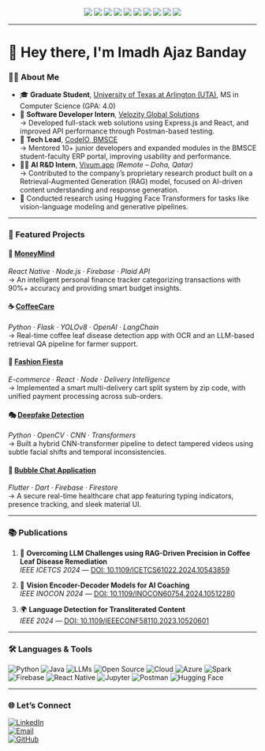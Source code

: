 <p align="center">
  <img src="https://img.shields.io/badge/Python-3776AB?style=for-the-badge&logo=python&logoColor=white"/>
  <img src="https://img.shields.io/badge/Java-007396?style=for-the-badge&logo=openjdk&logoColor=white"/>
  <img src="https://img.shields.io/badge/LLMs-111827?style=for-the-badge&logo=openai&logoColor=white"/>
  <img src="https://img.shields.io/badge/Open%20Source-181717?style=for-the-badge&logo=github&logoColor=white"/>
  <img src="https://img.shields.io/badge/HuggingFace-FCC624?style=for-the-badge&logo=huggingface&logoColor=black"/>
  <img src="https://img.shields.io/badge/Cloud-4285F4?style=for-the-badge&logo=cloudflare&logoColor=white"/>
  <img src="https://img.shields.io/badge/Azure-0078D4?style=for-the-badge&logo=microsoftazure&logoColor=white"/>
  <img src="https://img.shields.io/badge/Spark-FF8C00?style=for-the-badge&logo=apachespark&logoColor=white"/>
  <img src="https://img.shields.io/badge/Git-F05032?style=for-the-badge&logo=git&logoColor=white"/>
  <img src="https://img.shields.io/badge/AWS-232F3E?style=for-the-badge&logo=amazonaws&logoColor=white"/>
</p>

---

# 👋 Hey there, I'm Imadh Ajaz Banday

### 🧑‍💻 About Me

- 🎓 **Graduate Student**, [University of Texas at Arlington (UTA)](https://www.uta.edu/), MS in Computer Science (GPA: 4.0)  
- 💼 **Software Developer Intern**, [Velozity Global Solutions](https://www.velozityglobal.com/)  
  → Developed full-stack web solutions using Express.js and React, and improved API performance through Postman-based testing.  
- 🔧 **Tech Lead**, [CodeIO, BMSCE](https://www.bmsce.ac.in/)  
  → Mentored 10+ junior developers and expanded modules in the BMSCE student-faculty ERP portal, improving usability and performance.  
- 👨‍🔬 **AI R&D Intern**, [Vivum.app](https://vivum.app) *(Remote – Doha, Qatar)*  
  → Contributed to the company’s proprietary research product built on a Retrieval-Augmented Generation (RAG) model, focused on AI-driven content understanding and response generation.  
- 🤖 Conducted research using Hugging Face Transformers for tasks like vision-language modeling and generative pipelines.

---

### 🚀 Featured Projects

#### 💸 [MoneyMind](https://github.com/imadhajaz/MoneyMind)  
*React Native · Node.js · Firebase · Plaid API*  
→ An intelligent personal finance tracker categorizing transactions with 90%+ accuracy and providing smart budget insights.

#### ☕ [CoffeeCare](https://github.com/imadhajaz/Coffee-Care)  
*Python · Flask · YOLOv8 · OpenAI · LangChain*  
→ Real-time coffee leaf disease detection app with OCR and an LLM-based retrieval QA pipeline for farmer support.

#### 🛒 [Fashion Fiesta](https://github.com/imadhajaz/Fashion-Fiesta)  
*E-commerce · React · Node · Delivery Intelligence*  
→ Implemented a smart multi-delivery cart split system by zip code, with unified payment processing across sub-orders.

#### 🎭 [Deepfake Detection](https://github.com/imadhajaz/DeepFake-Detection)  
*Python · OpenCV · CNN · Transformers*  
→ Built a hybrid CNN-transformer pipeline to detect tampered videos using subtle facial shifts and temporal inconsistencies.

#### 💬 [Bubble Chat Application](https://github.com/imadhajaz/Bubble-Chat-Application)  
*Flutter · Dart · Firebase · Firestore*  
→ A secure real-time healthcare chat app featuring typing indicators, presence tracking, and sleek material UI.

---

### 📚 Publications

1. 📄 **Overcoming LLM Challenges using RAG-Driven Precision in Coffee Leaf Disease Remediation**  
   *IEEE ICETCS 2024* — [DOI: 10.1109/ICETCS61022.2024.10543859](https://ieeexplore.ieee.org/document/10543859)

2. 🧠 **Vision Encoder-Decoder Models for AI Coaching**  
   *IEEE INOCON 2024* — [DOI: 10.1109/INOCON60754.2024.10512280](https://ieeexplore.ieee.org/document/10512280)

3. 🌍 **Language Detection for Transliterated Content**  
   *IEEE 2024* — [DOI: 10.1109/IEEECONF58110.2023.10520601](https://ieeexplore.ieee.org/document/10520601)

---

### 🛠️ Languages & Tools

![Python](https://img.shields.io/badge/-Python-05122A?style=flat&logo=python)
![Java](https://img.shields.io/badge/-Java-05122A?style=flat&logo=openjdk)
![LLMs](https://img.shields.io/badge/-LLMs-05122A?style=flat&logo=openai)
![Open Source](https://img.shields.io/badge/-Open%20Source-05122A?style=flat&logo=github)
![Cloud](https://img.shields.io/badge/-Cloud-05122A?style=flat&logo=cloudflare)
![Azure](https://img.shields.io/badge/-Azure-05122A?style=flat&logo=microsoftazure)
![Spark](https://img.shields.io/badge/-Spark-05122A?style=flat&logo=apachespark)
![Firebase](https://img.shields.io/badge/-Firebase-05122A?style=flat&logo=firebase)
![React Native](https://img.shields.io/badge/-React%20Native-05122A?style=flat&logo=react)
![Jupyter](https://img.shields.io/badge/-Jupyter-05122A?style=flat&logo=jupyter)
![Postman](https://img.shields.io/badge/-Postman-05122A?style=flat&logo=postman)
![Hugging Face](https://img.shields.io/badge/-HuggingFace-05122A?style=flat&logo=huggingface)

---

### 🌐 Let’s Connect

[![LinkedIn](https://img.shields.io/badge/-LinkedIn-0077B5?style=flat-square&logo=linkedin&logoColor=white)](https://www.linkedin.com/in/imadh-ajaz-4a6a041b3)  
[![Email](https://img.shields.io/badge/-Email-D14836?style=flat-square&logo=gmail&logoColor=white)](mailto:ixb8309@mavs.uta.edu)  
[![GitHub](https://img.shields.io/badge/-GitHub-181717?style=flat-square&logo=github&logoColor=white)](https://github.com/imadhajaz)
